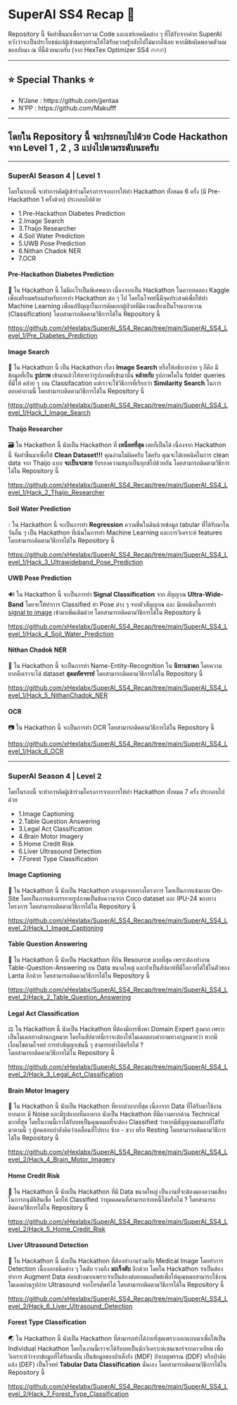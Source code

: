 # SuperAI SS4 Recap 🤖

<p>
 Repository นี้ จัดทำขึ้นมาเพื่อรวบรวม Code และแชร์เทคนิคต่าง ๆ ที่ได้รับจากค่าย SuperAI หวังว่าจะเป็นประโยชน์แก่ผู้เข้าชมทุกท่านให้ได้รับความรู้กลับไปไม่มากก็น้อย หากมีข้อผิดพลาดตัวผมขออภัยมา ณ ที่นี้ด้วยนะครับ (จาก HexTex Optimizer SS4 🔥🔥🔥)
</p>

 <hr>
 
## ⭐ Special Thanks ⭐ 
 <p>
  <ul>
   <li>N'Jane : https://github.com/jjentaa</li>
   <li>N'PP : https://github.com/Makufff</li>
  </ul>
</p>

<hr>

## โดยใน Repository นี้ จะประกอบไปด้วย Code Hackathon จาก Level 1 , 2 , 3 แบ่งไปตามระดับนะครับ 

<hr>

### SuperAI Season 4 | Level 1 

<p>
 โดยในรอบนี้ จะทำการคัดผู้เข้าร่วมโครงการจากการให้ทำ Hackathon ทั้งหมด 6 ครั้ง (มี Pre-Hackathon 1 ครั้งด้วย) ประกอบไปด้วย 
 <ul>
  <li>1.Pre-Hackathon Diabetes Prediction</li> 
  <li>2.Image Search</li>
  <li>3.Thaijo Researcher</li>
  <li>4.Soil Water Prediction</li>
  <li>5.UWB Pose Prediction</li>
  <li>6.Nithan Chadok NER</li>
  <li>7.OCR</li>
 </ul>
</p>

#### Pre-Hackathon Diabetes Prediction
<p>
 🍰 ใน Hackathon นี้ ไม่มีอะไรเป็นพิเศษมาก เนื่องจากเป็น Hackathon ในคาบทดลอง Kaggle เพื่อเตรียมพร้อมสำหรับการทำ Hackathon ต่อ ๆ ไป โดยในโจทย์นี้มีจุดประสงค์เพื่อให้ทำ Machine Learning เพื่อแก้ปัญญาในการคัดแยกผู้ป่วยที่มีความเสี่ยงเป็นโรคเบาหวาน (Classification) โดบสามารถติดตามวิธีการได้ใน Repository นี้ 
</p>

https://github.com/xHexlabx/SuperAI_SS4_Recap/tree/main/SuperAI_SS4_Level_1/Pre_Diabetes_Prediction

#### Image Search

<p>
 🔎 ใน Hackathon นี้ เป็น Hackathon เรื่อง <b>Image Search</b> หรือให้อธิบายง่าย ๆ ก็คือ มีข้อมูลที่เป็น <b>รูปภาพ</b> เข้ามาแล้วให้ทายว่ารูปภาพที่เข้ามานั้น <b>คล้ายกับ</b> รูปภาพใดใน folder queries ที่มีให้ คล้าย ๆ งาน Classifacation แต่เราจะใช้วิธีการที่เรียกว่า <b>Similarity Search</b> ในการตอบคำถามนี้ โดยสามารถติดตามวิธีการได้ใน Repository นี้
 </p>


https://github.com/xHexlabx/SuperAI_SS4_Recap/tree/main/SuperAI_SS4_Level_1/Hack_1_Image_Search

#### Thaijo Researcher
<p>
 🗃️ ใน Hackathon นี้ นับเป็น Hackathon ที่ <b>เหนื่อยที่สุด</b> เลยก็เป็นได้ เนื่องจาก Hackathon นี้ จัดทำขึ้นมาเพื่อให้ <b>Clean Dataset!!!</b> คุณอ่านไม่ผิดครับ ใช่ครับ คุณจะได้เทคนิคในการ clean data จาก Thaijo แบบ <b>จะเป็นจะตาย</b> รับรองความสนุกเป็นทุกข์ไปด้วยกัน โดยสามารถติดตามวิธีการได้ใน Repository นี้
</p>

 https://github.com/xHexlabx/SuperAI_SS4_Recap/tree/main/SuperAI_SS4_Level_1/Hack_2_Thaijo_Researcher

#### Soil Water Prediction
<p>
 💧 ใน Hackathon นี้ จะเป็นการทำ <b>Regression</b> ความชื่นในดินด้วยข้อมูล tabular ที่ได้รับมาในวันอื่น ๆ เป็น Hackathon ที่เน้นในการทำ Machine Learning และการวิเคราะห์ features โดยสามารถติดตามวิธีการได้ใน Repository นี้
</p>

https://github.com/xHexlabx/SuperAI_SS4_Recap/tree/main/SuperAI_SS4_Level_1/Hack_3_Ultrawideband_Pose_Prediction

#### UWB Pose Prediction
<p>
 🔊 ใน Hackathon นี้ จะเป็นการทำ <b>Signal Classification</b> จาก สัญญาณ <b>Ultra-Wide-Band</b> โดยจะใ้ห้ทำการ Classified ท่า Pose ต่าง ๆ จากตัวสัญญาณ และ มีเทคนิคในการทำ <u>signal to image</u> เข้ามาเพิ่มเติมด้วย โดยสามารถติดตามวิธีการได้ใน Repository นี้
</p>

https://github.com/xHexlabx/SuperAI_SS4_Recap/tree/main/SuperAI_SS4_Level_1/Hack_4_Soil_Water_Prediction

#### Nithan Chadok NER
<p>
 📔 ใน Hackathon นี้ จะเป็นการทำ Name-Entity-Recognition ใน <b>นิทานชาดก</b> โดยความยากคือเราจะได้ dataset <b>สุดมหัศจรรย์</b> โดยสามารถติดตามวิธีการได้ใน Repository นี้
</p>

https://github.com/xHexlabx/SuperAI_SS4_Recap/tree/main/SuperAI_SS4_Level_1/Hack_5_NithanChadok_NER

#### OCR
<p>
 📷 ใน Hackathon นี้ จะเป็นการทำ OCR โดยสามารถติดตามวิธีการได้ใน Repository นี้
</p>

https://github.com/xHexlabx/SuperAI_SS4_Recap/tree/main/SuperAI_SS4_Level_1/Hack_6_OCR

<hr>

### SuperAI Season 4 | Level 2 

<p>
 โดยในรอบนี้ จะทำการคัดผู้เข้าร่วมโครงการจากการให้ทำ Hackathon ทั้งหมด 7 ครั้ง ประกอบไปด้วย 
 <ul>
  <li>1.Image Captioning</li> 
  <li>2.Table Question Answering</li>
  <li>3.Legal Act Classification</li>
  <li>4.Brain Motor Imagery</li>
  <li>5.Home Credit Risk</li>
  <li>6.Liver Ultrasound Detection</li>
  <li>7.Forest Type Classification</li>
 </ul>
</p>

#### Image Captioning

<p>
 💬 ใน Hackathon นี้ นับเป็น Hackathon แรกสุดจากทางโครงการ โดยเป็นการแข่งแบบ On-Site โดยเป็นการแข่งบรรยายรูปภาพเป็นข้อความจาก Coco dataset และ IPU-24 ของทางโครงการ โดยสามารถติดตามวิธีการได้ใน Repository นี้
</p>

https://github.com/xHexlabx/SuperAI_SS4_Recap/tree/main/SuperAI_SS4_Level_2/Hack_1_Image_Captioning

#### Table Question Answering

<p>
 📄 ใน Hackathon นี้ นับเป็น Hackathon ที่กิน Resource มากที่สุด เพราะต้องทำงาน Table-Question-Answering บน Data ขนาดใหญ่ และยังเป็นสัปดาห์ที่มีโอกาสได้ใช้ในตัวของ Lanta อีกด้วย โดยสามารถติดตามวิธีการได้ใน Repository นี้
</p>

https://github.com/xHexlabx/SuperAI_SS4_Recap/tree/main/SuperAI_SS4_Level_2/Hack_2_Table_Question_Answering

#### Legal Act Classification

<p>
  ⚖️ ใน Hackathon นี้ นับเป็น Hackathon ที่ต้องมีการพึ่งพา Domain Expert สูงมาก เพราะเป็นโมเดลทางด้านกฎหมาย โดยในสัปดาห์นี้เราจะต้องให้โมเดลตอบคำถามทางกฏหมายว่า หากมีเงื่อนไขตามโจทย์ การทำสัญญาเช่นนี้ ๆ สามารถทำได้หรือไม่ ? <br> โดยสามารถติดตามวิธีการได้ใน Repository นี้
</p>

https://github.com/xHexlabx/SuperAI_SS4_Recap/tree/main/SuperAI_SS4_Level_2/Hack_3_Legal_Act_Classification

#### Brain Motor Imagery

<p>
 🧠 ใน Hackathon นี้ นับเป็น Hackathon ที่ยากลำบากที่สุด เนื่องจาก Data ที่ได้รับมาใช้งานยากมาก มี Noise และมีรูปแบบที่มองยาก นับเป็น Hackathon ที่มีความยากด้าน Technical มากที่สุด โดยในงานนี้เราได้รับบทเป็นคุณหมอที่จะต้อง Classified ว่าหากมีสัญญาณสมองที่ได้รับมาตามนี้ ๆ ผู้ทดสอบกำลังคิดว่าเคลื่อนที่ไปทาง ซ้าย - ขวา หรือ Resting โดยสามารถติดตามวิธีการได้ใน Repository นี้
</p>

https://github.com/xHexlabx/SuperAI_SS4_Recap/tree/main/SuperAI_SS4_Level_2/Hack_4_Brain_Motor_Imagery

#### Home Credit Risk

<p>
 💸 ใน Hackathon นี้ นับเป็น Hackathon ที่มี Data ขนาดใหญ่ เป็นงานที่จะต้องมองความเสี่ยงในการอนุมัติสินเชื่อ โดยให้ Classified ว่าบุคคลคนที่สามารถจ่ายหนี้ได้หรือไม่ ? โดยสามารถติดตามวิธีการได้ใน Repository นี้
</p>

https://github.com/xHexlabx/SuperAI_SS4_Recap/tree/main/SuperAI_SS4_Level_2/Hack_5_Home_Credit_Risk

#### Liver Ultrasound Detection

<p>
 🏥 ใน Hackathon นี้ นับเป็น Hackathon ที่ต้องทำงานร่วมกับ Medical Image โดยทำการ Detection เนื้องอกชนิดต่าง ๆ ในตับ รวมถึง <b>มะเร็งตับ</b> อีกด้วย โดยใน Hackathon จำเป็นต้องทำการ Augment Data ค่อนข้างมากเพราะจำเป็นต้องต่อยอดผลลัพธ์เพื่อให้คุณหมอสามารถใช้งานโมเดลผ่านรูปถ่าย Ultrasound จากโทรศัพท์ได้ โดยสามารถติดตามวิธีการได้ใน Repository นี้
</p>

https://github.com/xHexlabx/SuperAI_SS4_Recap/tree/main/SuperAI_SS4_Level_2/Hack_6_Liver_Ultrasound_Detection


#### Forest Type Classification

<p>
 🌏 ใน Hackathon นี้ นับเป็น Hackathon ที่สามารถทำได้ง่ายที่สุดเพราะออกแบบมาเพื่อให้เป็น Individual Hackathon โดยในงานนี้เราจะได้รับบทเป็นนักวิเคราะห์เซนเซอร์จากดาวเทียม เพื่อวิเคราะห์ว่าจากข้อมูลที่ได้รับมานั้น เป็นข้อมูลของป่าเต็งรัง (MDF) ป่าเบญพรรณ (DDF) หรือป่าดิบแล้ง (DEF) เป็นโจทย์ <b>Tabular Data Classification</b> นั่นเอง โดยสามารถติดตามวิธีการได้ใน Repository นี้
</p>

https://github.com/xHexlabx/SuperAI_SS4_Recap/tree/main/SuperAI_SS4_Level_2/Hack_7_Forest_Type_Classification


